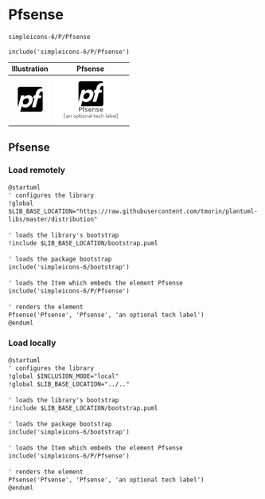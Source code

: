 # Pfsense


```text
simpleicons-6/P/Pfsense
```

```text
include('simpleicons-6/P/Pfsense')
```



| Illustration | Pfsense |
| :---: | :---: |
| ![illustration for Illustration](../../simpleicons-6/P/Pfsense.png) | ![illustration for Pfsense](../../simpleicons-6/P/Pfsense.Local.png) |




## Pfsense

### Load remotely
```plantuml
@startuml
' configures the library
!global $LIB_BASE_LOCATION="https://raw.githubusercontent.com/tmorin/plantuml-libs/master/distribution"

' loads the library's bootstrap
!include $LIB_BASE_LOCATION/bootstrap.puml

' loads the package bootstrap
include('simpleicons-6/bootstrap')

' loads the Item which embeds the element Pfsense
include('simpleicons-6/P/Pfsense')

' renders the element
Pfsense('Pfsense', 'Pfsense', 'an optional tech label')
@enduml
```

### Load locally
```plantuml
@startuml
' configures the library
!global $INCLUSION_MODE="local"
!global $LIB_BASE_LOCATION="../.."

' loads the library's bootstrap
!include $LIB_BASE_LOCATION/bootstrap.puml

' loads the package bootstrap
include('simpleicons-6/bootstrap')

' loads the Item which embeds the element Pfsense
include('simpleicons-6/P/Pfsense')

' renders the element
Pfsense('Pfsense', 'Pfsense', 'an optional tech label')
@enduml
```

